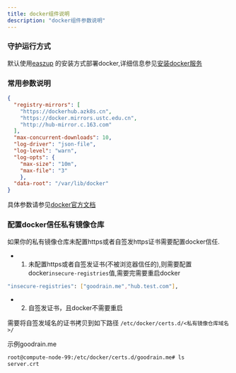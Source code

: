 ```yaml
---
title: docker组件说明
description: "docker组件参数说明"
---
```



### 守护运行方式

默认使用[easzup](https://github.com/easzlab/kubeasz) 的安装方式部署docker,详细信息参见[安装docker服务](https://github.com/easzlab/kubeasz/blob/master/docs/setup/03-install_docker)

### 常用参数说明

```json title="vim /etc/docker/daemon.json"
{
  "registry-mirrors": [
    "https://dockerhub.azk8s.cn",
    "https://docker.mirrors.ustc.edu.cn",
    "http://hub-mirror.c.163.com"
  ],
  "max-concurrent-downloads": 10,
  "log-driver": "json-file",
  "log-level": "warn",
  "log-opts": {
    "max-size": "10m",
    "max-file": "3"
    },
  "data-root": "/var/lib/docker"
}
```

具体参数请参见[docker官方文档](https://docs.docker.com/engine/reference/commandline/dockerd/)


### 配置docker信任私有镜像仓库

如果你的私有镜像仓库未配置https或者自签发https证书需要配置docker信任.

* 1. 未配置https或者自签发证书(不被浏览器信任的),则需要配置docker`insecure-registries`值,需要完需要重启docker

```bash
"insecure-registries": ["goodrain.me","hub.test.com"],
```

* 2. 自签发证书，且docker不需要重启

需要将自签发域名的证书拷贝到如下路径 `/etc/docker/certs.d/<私有镜像仓库域名>/`

示例goodrain.me

```bash
root@compute-node-99:/etc/docker/certs.d/goodrain.me# ls
server.crt
```


